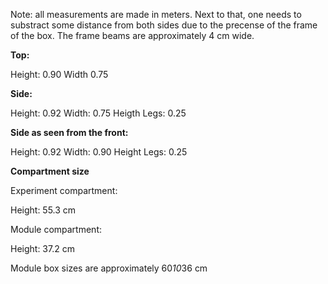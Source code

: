 Note: all measurements are made in meters. Next to that, one needs to substract some distance from both sides due to the precense of the frame of the box. The frame beams are approximately 4 cm wide.

**Top:**


Height: 0.90
Width 0.75

**Side:**


Height: 0.92
Width: 0.75
Heigth Legs: 0.25

**Side as seen from the front:**


Height: 0.92
Width: 0.90
Height Legs: 0.25

**Compartment size**


Experiment compartment:

Height: 55.3 cm

Module compartment: 

Height: 37.2 cm


Module box sizes are approximately 60*10*36 cm
